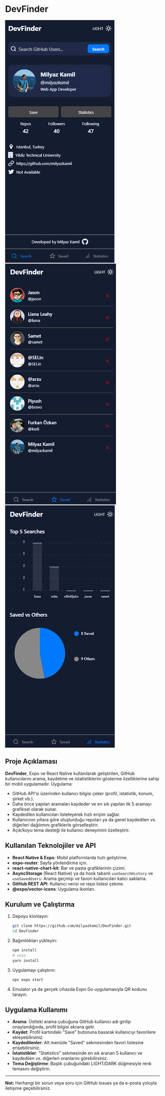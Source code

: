 # DevFinder
![](./assets/images/1.png) ![](./assets/images/2.png) ![](./assets/images/3.png)
## Proje Açıklaması

**DevFinder**, Expo ve React Native kullanılarak geliştirilen, GitHub kullanıcılarını arama, kaydetme ve istatistiklerini gösterme özelliklerine sahip bir mobil uygulamadır. Uygulama:

* GitHub API'si üzerinden kullanıcı bilgisi çeker (profil, istatistik, konum, şirket vb.).
* Daha önce yapılan aramaları kaydeder ve en sık yapılan ilk 5 aramayı grafiksel olarak sunar.
* Kaydedilen kullanıcıları listeleyerek hızlı erişim sağlar.
* Kullanıcının yıllara göre oluşturduğu repoları ya da genel kaydedilen vs. diğerleri dağılımını grafiklerle görselleştirir.
* Açık/koyu tema desteği ile kullanıcı deneyimini özelleştirir.

## Kullanılan Teknolojiler ve API

* **React Native & Expo**: Mobil platformlarda hızlı geliştirme.
* **expo-router**: Sayfa yönlendirme için.
* **react-native-chart-kit**: Bar ve pasta grafiklerinin çizimi.
* **AsyncStorage** (React Native) ya da hook tabanlı `useSearchHistory` ve `useSavedUsers`: Arama geçmişi ve favori kullanıcıları kalıcı saklama.
* **GitHub REST API**: Kullanıcı verisi ve repo listesi çekme.
* **@expo/vector-icons**: Uygulama ikonları.

## Kurulum ve Çalıştırma

1. Depoyu klonlayın:

   ```bash
   git clone https://github.com/milyazkamil/DevFinder.git
   cd DevFinder
   ```
2. Bağımlılıkları yükleyin:

   ```bash
   npm install
   # veya
   yarn install
   ```
3. Uygulamayı çalıştırın:

   ```bash
   npx expo start
   ```
4. Emulator ya da gerçek cihazda Expo Go uygulamasıyla QR kodunu tarayın.

## Uygulama Kullanımı

* **Arama**: Üstteki arama çubuğuna GitHub kullanıcı adı girilip onaylandığında, profil bilgisi ekrana gelir.
* **Kaydet**: Profil kartındaki "Save" butonuna basarak kullanıcıyı favorilere ekleyebilirsiniz.
* **Kaydedilenler**: Alt menüde "Saved" sekmesinden favori listesine erişebilirsiniz.
* **İstatistikler**: "Statistics" sekmesinde en sık aranan 5 kullanıcı ve kaydedilen vs. diğerleri oranlarını görebilirsiniz.
* **Tema Değiştirme**: Başlık çubuğundaki LIGHT/DARK düğmesiyle renk temasını değiştirin.
---

**Not:** Herhangi bir sorun veya soru için GitHub Issues ya da e-posta yoluyla iletişime geçebilirsiniz.
